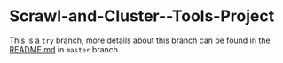 # Scrawl-and-Cluster--Tools-Project
This is a `try` branch, more details about this branch can be found in the [README.md](https://github.com/ZachyZhu/Crawl-and-Cluster--Tools-Project/blob/master/README.md) in `master` branch
